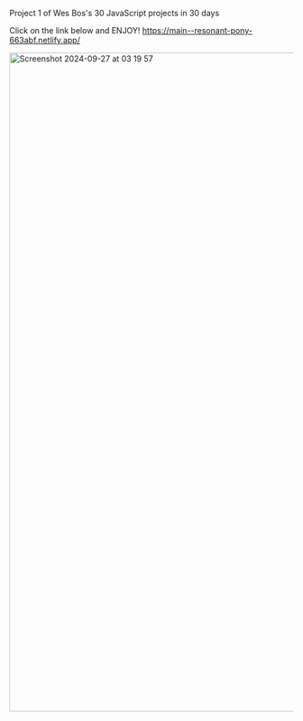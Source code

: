 Project 1 of Wes Bos's 30 JavaScript projects in 30 days
 


Click on the link below and ENJOY!
https://main--resonant-pony-663abf.netlify.app/

<img width="1168" alt="Screenshot 2024-09-27 at 03 19 57" src="https://github.com/user-attachments/assets/905370a5-215a-4947-99d1-1471bbb0534e">
